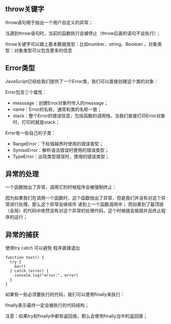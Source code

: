 ## throw关键字

throw语句用于抛出一个用户自定义的异常； 

当遇到throw语句时，当前的函数执行会被停止（throw后面的语句不会执行）；

throw关键字可以跟上基本数据类型：比如number、string、Boolean ，对象类型：对象类型可以包含更多的信息

## Error类型

JavaScript已经给我们提供了一个Error类，我们可以直接创建这个类的对象：

Error包含三个属性：

- messsage：创建Error对象时传入的message； 
- name：Error的名称，通常和类的名称一致； 
- stack：整个Error的错误信息，包括函数的调用栈，当我们直接打印Error对象时，打印的就是stack；

Error有一些自己的子类：

- RangeError：下标值越界时使用的错误类型； 
- SyntaxError：解析语法错误时使用的错误类型； 
- TypeError：出现类型错误时，使用的错误类型；

## 异常的处理

一个函数抛出了异常，调用它的时候程序会被强制终止：

因为如果我们在调用一个函数时，这个函数抛出了异常，但是我们并没有对这个异常进行处理，那么这个异常会继续传 递到上一个函数调用中； 而如果到了最顶层（全局）的代码中依然没有对这个异常的处理代码，这个时候就会报错并且终止程序的运行；

## 异常的捕获

使用try catch 可以避免 程序直接退出

```
function test() {
  try {
    bar()
  } catch (error) {
    console.log("error:", error)
  }
}
```

如果有一些必须要执行的代码，我们可以使用finally来执行：

finally表示最终一定会被执行的代码结构； 

注意：如果try和finally中都有返回值，那么会使用finally当中的返回值；